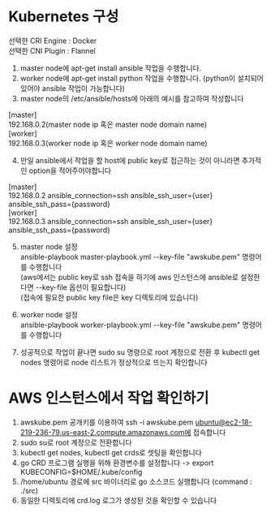 # Kubernetes 구성
선택한 CRI Engine : Docker <br/>
선택한 CNI Plugin : Flannel <br/>

1. master node에 apt-get install ansible 작업을 수행합니다.
2. worker node에 apt-get install python 작업을 수행합니다.
(python이 설치되어 있어야 ansible 작업이 가능합니다)
3. master node의 /etc/ansible/hosts에 아래의 예시를 참고하여 작성합니다

[master] <br/>
192.168.0.2(master node ip 혹은 master node domain name) <br/>
[worker] <br/>
192.168.0.3(worker node ip 혹은 worker node domain name) <br/>

4. 만일 ansible에서 작업을 할 host에 public key로 접근하는 것이 아니라면 추가적인 option을 적어주어야합니다

[master] <br/>
192.168.0.2 ansible_connection=ssh ansible_ssh_user={user} ansible_ssh_pass={password} <br/>
[worker] <br/>
192.168.0.3 ansible_connection=ssh ansible_ssh_user={user} ansible_ssh_pass={password} <br/>

5. master node 설정 <br/>
ansible-playbook master-playbook.yml --key-file "awskube.pem" 명령어를 수행합니다 <br/>
(aws에서는 public key로 ssh 접속을 하기에 aws 인스턴스에 ansible로 설정한다면 --key-file 옵션이 필요합니다) <br/>
(접속에 필요한 public key file은 key 디렉토리에 있습니다)

6. worker node 설정 <br/>
ansible-playbook worker-playbook.yml --key-file "awskube.pem" 명령어를 수행합니다

7. 성공적으로 작업이 끝나면 sudo su 명령으로 root 계정으로 전환 후 kubectl get nodes 명령어로 node 리스트가 정상적으로 뜨는지 확인합니다

# AWS 인스턴스에서 작업 확인하기
1. awskube.pem 공개키를 이용하여 ssh -i awskube.pem ubuntu@ec2-18-219-236-79.us-east-2.compute.amazonaws.com에 접속합니다
2. sudo su로 root 계정으로 전환합니다
3. kubectl get nodes, kubectl get crds로 셋팅을 확인합니다
4. go CRD 프로그램 실행을 위해 환경변수를 설정합니다 -> export KUBECONFIG=$HOME/.kube/config
5. /home/ubuntu 경로에 src 바이너리로 go 소스코드 실행합니다 (command : ./src)
6. 동일한 디렉토리에 crd.log 로그가 생성된 것을 확인할 수 있습니다
